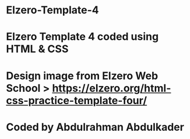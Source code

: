 # Elzero-Template-4
# Elzero Template 4 coded using HTML &amp; CSS
# Design image from Elzero Web School > https://elzero.org/html-css-practice-template-four/
# Coded by Abdulrahman Abdulkader
